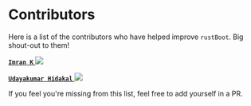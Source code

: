 
# Contributors

Here is a list of the contributors who have helped improve `rustBoot`. Big shout-out to them!

[**`Imran K`** <img src="https://img.icons8.com/ios-glyphs/20/11/github.png"/>](https://github.com/imrank03 "@imrank03")

[**`Udayakumar Hidakal`** <img src="https://img.icons8.com/ios-glyphs/20/11/github.png"/>](https://github.com/UdayakumarHidakal "@UdayakumarHidakal")


If you feel you're missing from this list, feel free to add yourself in a PR.
